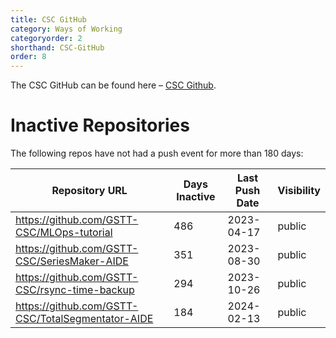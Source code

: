 ```yaml
---
title: CSC GitHub
category: Ways of Working
categoryorder: 2
shorthand: CSC-GitHub
order: 8
---
```


The CSC GitHub can be found here – <a href="https://github.com/GSTT-CSC/">CSC Github</a>.

# Inactive Repositories

The following repos have not had a push event for more than 180 days:

| Repository URL | Days Inactive | Last Push Date | Visibility |
| --- | --- | --- | --- |
| https://github.com/GSTT-CSC/MLOps-tutorial | 486 | 2023-04-17 | public |
| https://github.com/GSTT-CSC/SeriesMaker-AIDE | 351 | 2023-08-30 | public |
| https://github.com/GSTT-CSC/rsync-time-backup | 294 | 2023-10-26 | public |
| https://github.com/GSTT-CSC/TotalSegmentator-AIDE | 184 | 2024-02-13 | public |
